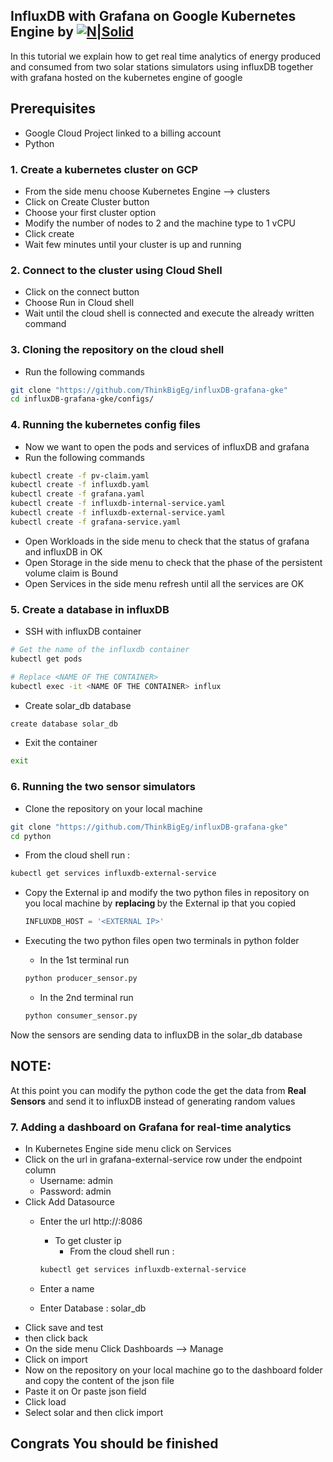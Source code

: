 ## InfluxDB with Grafana on Google Kubernetes Engine by [![N|Solid](https://think-big.solutions/img/logo.png)](https://think-big.solutions)
In this tutorial we explain how to get real time analytics of energy produced and consumed from two solar stations simulators using influxDB together with grafana hosted on the kubernetes engine of google

## Prerequisites
- Google Cloud Project linked to a billing account
- Python

### 1. Create a kubernetes cluster on GCP
- From the side menu choose Kubernetes Engine --> clusters
- Click on Create Cluster button
- Choose your first cluster option
- Modify the number of nodes to 2 and the machine type to 1 vCPU
- Click create
- Wait few minutes until your cluster is up and running 

### 2. Connect to the cluster using Cloud Shell
- Click on the connect button
- Choose Run in Cloud shell
- Wait until the cloud shell is connected and execute the already written command

### 3. Cloning the repository on the cloud shell
- Run the following commands
```bash
git clone "https://github.com/ThinkBigEg/influxDB-grafana-gke"
cd influxDB-grafana-gke/configs/
```
### 4. Running the kubernetes config files
- Now we want to open the pods and services of influxDB and grafana
- Run the following commands
```bash
kubectl create -f pv-claim.yaml
kubectl create -f influxdb.yaml
kubectl create -f grafana.yaml
kubectl create -f influxdb-internal-service.yaml
kubectl create -f influxdb-external-service.yaml
kubectl create -f grafana-service.yaml
```
- Open Workloads in the side menu to check that the status of grafana and influxDB in OK
- Open Storage in the side menu to check that the phase of the persistent volume claim is Bound
- Open Services in the side menu refresh until all the services are OK

### 5. Create a database in influxDB
- SSH with influxDB container
```bash
# Get the name of the influxdb container
kubectl get pods
```
```bash
# Replace <NAME OF THE CONTAINER>
kubectl exec -it <NAME OF THE CONTAINER> influx
```
- Create solar_db database
```bash
create database solar_db
```
- Exit the container 
```bash
exit
```
### 6. Running the two sensor simulators
- Clone the repository on your local machine
```bash
git clone "https://github.com/ThinkBigEg/influxDB-grafana-gke"
cd python
```
- From the cloud shell run :
```bash
kubectl get services influxdb-external-service
```
- Copy the External ip and modify the two python files in repository on you local machine by **replacing <EXTERNAL IP>** by the External ip that you copied
  ```python
  INFLUXDB_HOST = '<EXTERNAL IP>'
  ```
- Executing the two python files open two terminals in python folder
  - In the 1st terminal run
  
  ```bash
  python producer_sensor.py
  ```
  - In the 2nd terminal run
  
  ```bash
  python consumer_sensor.py
  ```
Now the sensors are sending data to influxDB in the solar_db database
## NOTE: 
At this point you can modify the python code the get the data from **Real Sensors** and send it to influxDB instead of generating random values

### 7. Adding a dashboard on Grafana for real-time analytics
- In Kubernetes Engine side menu click on Services
- Click on the url in grafana-external-service row under the endpoint column
  - Username: admin
  - Password: admin
- Click Add Datasource
  - Enter the url http://<CLUSTER IP>:8086
    - To get cluster ip
      - From the cloud shell run :
  
    ```bash
    kubectl get services influxdb-external-service
    ```
  - Enter a name
  - Enter Database : solar_db
 - Click save and test
 - then click back
 - On the side menu Click Dashboards --> Manage
 - Click on import
 - Now on the repository on your local machine go to the dashboard folder and copy the content of the json file
 - Paste it on Or paste json field
 - Click load
 - Select solar and then click import 
## Congrats You should be finished

